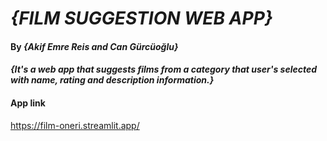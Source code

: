 # _{FILM SUGGESTION WEB APP}_

#### By _**{Akif Emre Reis and Can Gürcüoğlu}**_

#### _{It's a web app that suggests films from a category that user's selected with name, rating and description information.}_

#### App link
https://film-oneri.streamlit.app/



